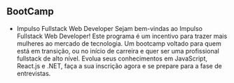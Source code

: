 ## BootCamp

- Impulso Fullstack Web Developer
Sejam bem-vindas ao Impulso Fullstack Web Developer! Este programa é um incentivo para trazer mais mulheres ao mercado de tecnologia. Um bootcamp voltado para quem está em transição, ou no início de carreira e quer ser uma profissional fullstack de alto nível. Evolua seus conhecimentos em JavaScript, React.js e .NET, faça a sua inscrição agora e se prepare para a fase de entrevistas.

